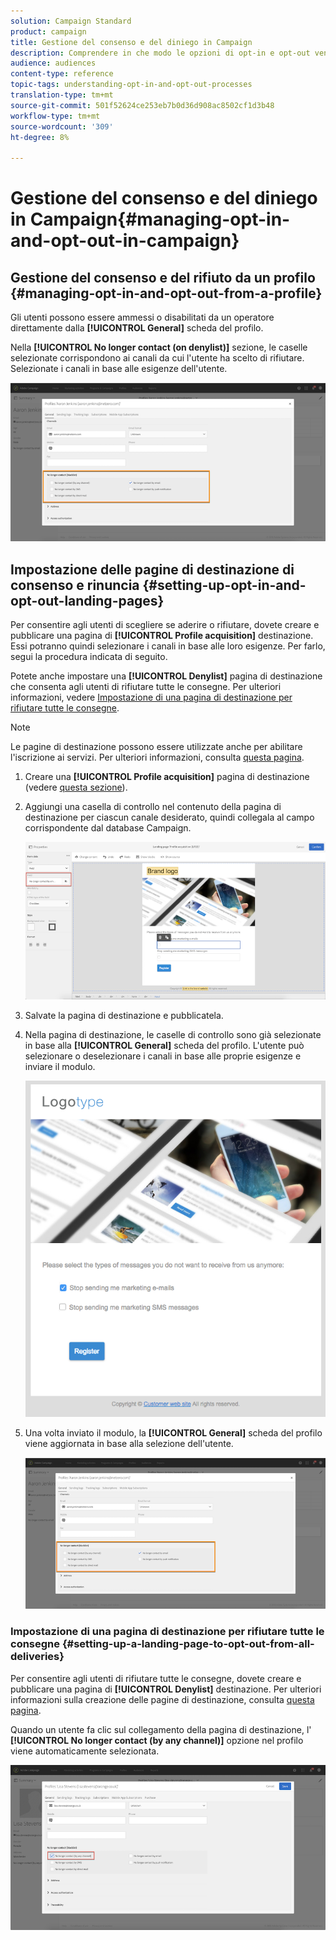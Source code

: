 ```yaml
---
solution: Campaign Standard
product: campaign
title: Gestione del consenso e del diniego in Campaign
description: Comprendere in che modo le opzioni di opt-in e opt-out vengono gestite in  Adobe Campaign.
audience: audiences
content-type: reference
topic-tags: understanding-opt-in-and-opt-out-processes
translation-type: tm+mt
source-git-commit: 501f52624ce253eb7b0d36d908ac8502cf1d3b48
workflow-type: tm+mt
source-wordcount: '309'
ht-degree: 8%

---
```



# Gestione del consenso e del diniego in Campaign{#managing-opt-in-and-opt-out-in-campaign}

## Gestione del consenso e del rifiuto da un profilo {#managing-opt-in-and-opt-out-from-a-profile}

Gli utenti possono essere ammessi o disabilitati da un operatore direttamente dalla **[!UICONTROL General]** scheda del profilo.

Nella **[!UICONTROL No longer contact (on denylist)]** sezione, le caselle selezionate corrispondono ai canali da cui l&#39;utente ha scelto di rifiutare. Selezionate i canali in base alle esigenze dell&#39;utente.

![](assets/optin_landingpage_3.png)

## Impostazione delle pagine di destinazione di consenso e rinuncia {#setting-up-opt-in-and-opt-out-landing-pages}

Per consentire agli utenti di scegliere se aderire o rifiutare, dovete creare e pubblicare una pagina di **[!UICONTROL Profile acquisition]** destinazione. Essi potranno quindi selezionare i canali in base alle loro esigenze. Per farlo, segui la procedura indicata di seguito.

Potete anche impostare una **[!UICONTROL Denylist]** pagina di destinazione che consenta agli utenti di rifiutare tutte le consegne. Per ulteriori informazioni, vedere [Impostazione di una pagina di destinazione per rifiutare tutte le consegne](#setting-up-a-landing-page-to-opt-out-from-all-deliveries).

>[!NOTE]
>
>Le pagine di destinazione possono essere utilizzate anche per abilitare l&#39;iscrizione ai servizi. Per ulteriori informazioni, consulta [questa pagina](../../channels/using/configuring-landing-page.md#linking-a-landing-page-to-a-service).

1. Creare una **[!UICONTROL Profile acquisition]** pagina di destinazione (vedere [questa sezione](../../channels/using/getting-started-with-landing-pages.md)).
1. Aggiungi una casella di controllo nel contenuto della pagina di destinazione per ciascun canale desiderato, quindi collegala al campo corrispondente dal database Campaign.

   ![](assets/optin_landingpage_1.png)

1. Salvate la pagina di destinazione e pubblicatela.
1. Nella pagina di destinazione, le caselle di controllo sono già selezionate in base alla **[!UICONTROL General]** scheda del profilo. L&#39;utente può selezionare o deselezionare i canali in base alle proprie esigenze e inviare il modulo.

   ![](assets/optin_landingpage_2.png)

1. Una volta inviato il modulo, la **[!UICONTROL General]** scheda del profilo viene aggiornata in base alla selezione dell&#39;utente.

   ![](assets/optin_landingpage_3.png)

### Impostazione di una pagina di destinazione per rifiutare tutte le consegne {#setting-up-a-landing-page-to-opt-out-from-all-deliveries}

Per consentire agli utenti di rifiutare tutte le consegne, dovete creare e pubblicare una pagina di **[!UICONTROL Denylist]** destinazione. Per ulteriori informazioni sulla creazione delle pagine di destinazione, consulta [questa pagina](../../channels/using/getting-started-with-landing-pages.md).

Quando un utente fa clic sul collegamento della pagina di destinazione, l&#39; **[!UICONTROL No longer contact (by any channel)]** opzione nel profilo viene automaticamente selezionata.

![](assets/blocklisting_allchannels.png)

